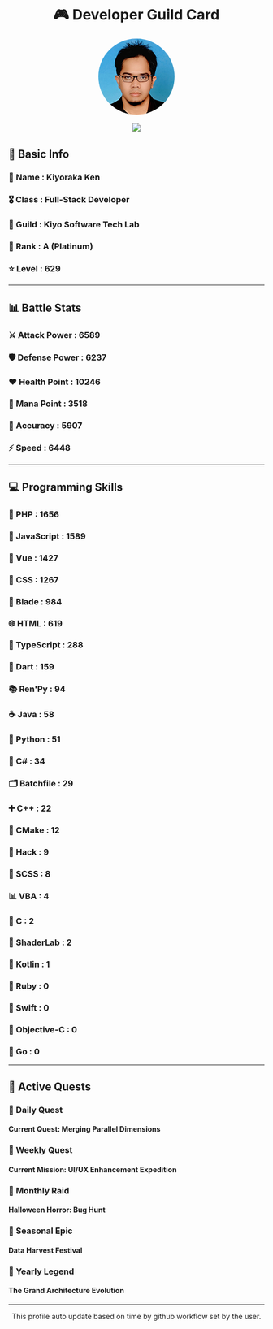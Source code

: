 <div align="center">

# 🎮 Developer Guild Card

<!-- Replace with your profile image -->
<img src="./assets/profile.png" width="150" height="150" style="border-radius: 50%"/>

![](https://komarev.com/ghpvc/?username=Kiyoraka&style=flat)
</div>

##  📌 Basic Info
### 👤 Name : Kiyoraka Ken
### 🎖️ Class : Full-Stack Developer
### 🎪 Guild : Kiyo Software Tech Lab 
### 💎 Rank : A (Platinum)
### ⭐ Level : 629

---
## 📊 Battle Stats

### ⚔️ Attack Power  : 6589 
### 🛡️ Defense Power : 6237 
### ❤️ Health Point  : 10246 
### 🔮 Mana Point    : 3518 
### 🎯 Accuracy      : 5907 
### ⚡ Speed         : 6448

---
## 💻 Programming Skills

### 🐘 PHP : 1656
### 📜 JavaScript : 1589
### 💚 Vue : 1427
### 🎨 CSS : 1267
### 🧷 Blade : 984
### 🌐 HTML : 619
### 🔷 TypeScript : 288
### 🎯 Dart : 159
### 📚 Ren'Py : 94
### ☕ Java : 58
### 🐍 Python : 51
### 🎯 C# : 34
### 🗂️ Batchfile : 29
### ➕ C++ : 22
### 🧱 CMake : 12
### 🧬 Hack : 9
### 🎨 SCSS : 8
### 📊 VBA : 4
### 🎯 C : 2
### 📄 ShaderLab : 2
### 🔰 Kotlin : 1
### 💎 Ruby : 0
### 📱 Swift : 0
### 🍎 Objective-C : 0
### 🐹 Go : 0

---
## 📜 Active Quests

### 🌅 Daily Quest

#### Current Quest: Merging Parallel Dimensions

### 📅 Weekly Quest
#### Current Mission: UI/UX Enhancement Expedition

### 🌙 Monthly Raid
#### Halloween Horror: Bug Hunt

### 🌠 Seasonal Epic
#### Data Harvest Festival

### 👑 Yearly Legend
#### The Grand Architecture Evolution

---
<div align="center">
  This profile auto update based on time by github workflow set by the user.
</div>